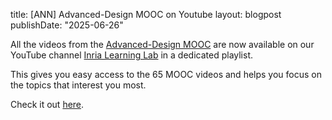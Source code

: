 title: [ANN] Advanced-Design MOOC on Youtube
layout: blogpost
publishDate: "2025-06-26"


All the videos from the [Advanced-Design MOOC](https://www.fun-mooc.fr/en/courses/advanced-object-oriented-design-and-development-with-pharo/) are now available on our YouTube channel [Inria Learning Lab](https://www.youtube.com/@inrialearninglab) in a dedicated playlist.

This gives you easy access to the 65 MOOC videos and helps you focus on the topics that interest you most.

Check it out [here](https://tinyurl.com/3krcwbdf).
